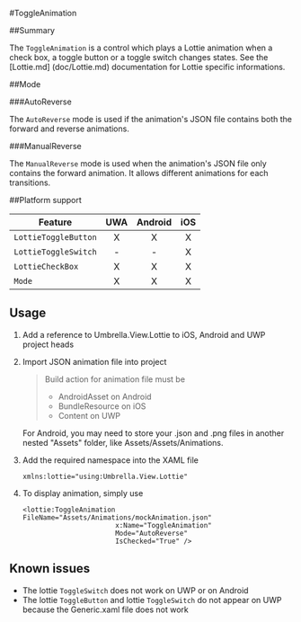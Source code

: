 
#ToggleAnimation

##Summary

The `ToggleAnimation` is a control which plays a Lottie animation when a check box, a toggle button or a toggle switch changes states.
See the [Lottie.md] (doc/Lottie.md) documentation for Lottie specific informations.

##Mode 

###AutoReverse

The `AutoReverse` mode is used if the animation's JSON file contains both the forward and reverse animations.

###ManualReverse

The `ManualReverse` mode is used when the animation's JSON file only contains the forward animation. It allows different animations for each transitions.

##Platform support

| Feature                                     | UWA | Android | iOS |
| ------------------------------------------- |:---:|:-------:|:---:|
| `LottieToggleButton`                        |  X  |    X    |  X  |
| `LottieToggleSwitch`                        |  -  |    -    |  X  |
| `LottieCheckBox`                            |  X  |    X    |  X  |
| `Mode`                                      |  X  |    X    |  X  |

## Usage

1. Add a reference to Umbrella.View.Lottie to iOS, Android and UWP project heads

2. Import JSON animation file into project

    > Build action for animation file must be 
    > * AndroidAsset on Android
    > * BundleResource on iOS
    > * Content on UWP

    For Android, you may need to store your .json and .png files in another nested "Assets" folder, like Assets/Assets/Animations.

3. Add the required namespace into the XAML file

	```
	xmlns:lottie="using:Umbrella.View.Lottie"
	```
	
1. To display animation, simply use

    ```
   <lottie:ToggleAnimation FileName="Assets/Animations/mockAnimation.json"
						   x:Name="ToggleAnimation"
						   Mode="AutoReverse"
						   IsChecked="True" />
    ```

## Known issues
* The lottie `ToggleSwitch` does not work on UWP or on Android
* The lottie `ToggleButton` and lottie `ToggleSwitch` do not appear on UWP because the Generic.xaml file does not work

